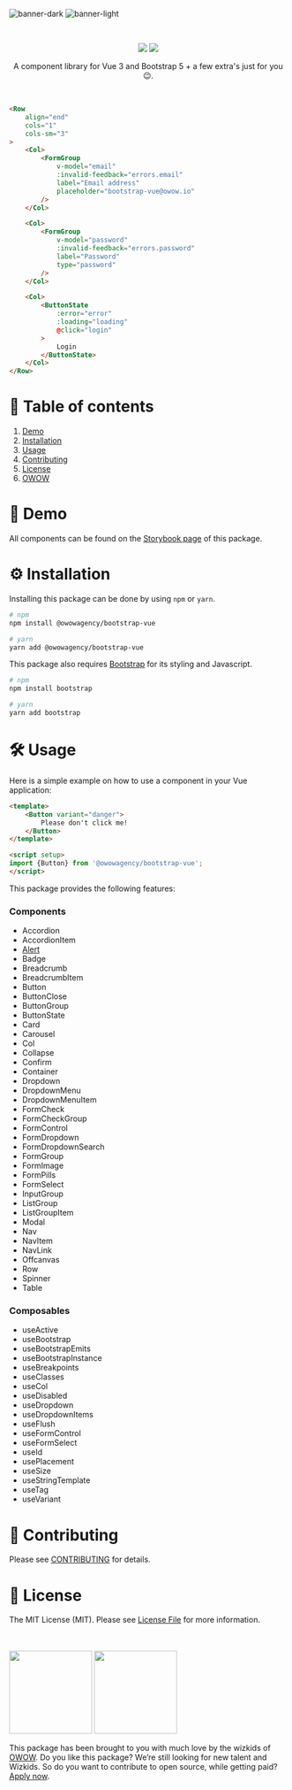![banner-dark](https://user-images.githubusercontent.com/45201651/169008977-bb183203-dc58-44b8-ae79-aa2d2c97a8ce.svg#gh-dark-mode-only)
![banner-light](https://user-images.githubusercontent.com/45201651/169008981-ecd6889a-e444-49a6-8148-62d78ffbb5d4.svg#gh-light-mode-only)

<br>

<p align="center">
    <img src="https://img.shields.io/npm/v/@owowagency/bootstrap-vue">
    <img src="https://github.com/owowagency/bootstrap-vue/actions/workflows/test.yml/badge.svg">
</p>

<p align="center">
    A component library for Vue 3 and Bootstrap 5 + a few extra's just for you 😉.
</p>

<br>

```html
<Row
    align="end"
    cols="1"
    cols-sm="3"
>
    <Col>
        <FormGroup
            v-model="email"
            :invalid-feedback="errors.email"
            label="Email address"
            placeholder="bootstrap-vue@owow.io"
        />
    </Col>

    <Col>
        <FormGroup
            v-model="password"
            :invalid-feedback="errors.password"
            label="Password"
            type="password"
        />
    </Col>

    <Col>
        <ButtonState
            :error="error"
            :loading="loading"
            @click="login"
        >
            Login
        </ButtonState>
    </Col>
</Row>
```

# 📖 Table of contents

1. [Demo](#-demo)
1. [Installation](#%EF%B8%8F-installation)
1. [Usage](#-usage)
1. [Contributing](#-contributing)
1. [License](#-license)
1. [OWOW](#owow)

# 🚀 Demo

All components can be found on the [Storybook page](https://owowagency.github.io/bootstrap-vue) of this package.

# ⚙️ Installation

Installing this package can be done by using `npm` or `yarn`.

```bash
# npm
npm install @owowagency/bootstrap-vue

# yarn
yarn add @owowagency/bootstrap-vue
```

This package also requires [Bootstrap](https://getbootstrap.com/docs/5.2/getting-started/download/#package-managers) for its styling and Javascript.

```bash
# npm
npm install bootstrap

# yarn
yarn add bootstrap
```

# 🛠 Usage

Here is a simple example on how to use a component in your Vue application:

```html
<template>
    <Button variant="danger">
        Please don't click me!
    </Button>
</template>

<script setup>
import {Button} from '@owowagency/bootstrap-vue';
</script>
```

This package provides the following features:

### Components

- Accordion
- AccordionItem
- [Alert](./src/components/Alert/README.md)
- Badge
- Breadcrumb
- BreadcrumbItem
- Button
- ButtonClose
- ButtonGroup
- ButtonState
- Card
- Carousel
- Col
- Collapse
- Confirm
- Container
- Dropdown
- DropdownMenu
- DropdownMenuItem
- FormCheck
- FormCheckGroup
- FormControl
- FormDropdown
- FormDropdownSearch
- FormGroup
- FormImage
- FormPills
- FormSelect
- InputGroup
- ListGroup
- ListGroupItem
- Modal
- Nav
- NavItem
- NavLink
- Offcanvas
- Row
- Spinner
- Table

### Composables

- useActive
- useBootstrap
- useBootstrapEmits
- useBootstrapInstance
- useBreakpoints
- useClasses
- useCol
- useDisabled
- useDropdown
- useDropdownItems
- useFlush
- useFormControl
- useFormSelect
- useId
- usePlacement
- useSize
- useStringTemplate
- useTag
- useVariant

# 🫶 Contributing

Please see [CONTRIBUTING](./CONTRIBUTING.md) for details.

# 📜 License

The MIT License (MIT). Please see [License File](./LICENSE) for more information.

<br>
<br>

<img id="owow" src="https://user-images.githubusercontent.com/45201651/176249441-e83226be-7281-4ddb-ad4a-9100f8862d4e.svg#gh-light-mode-only" width="150">
<img id="owow" src="https://user-images.githubusercontent.com/45201651/176249444-ceede6f9-3c2e-481d-87c3-3a72ca497e65.svg#gh-dark-mode-only" width="150">

This package has been brought to you with much love by the wizkids of [OWOW](https://owow.io/). Do you like this package? We’re still looking for new talent and Wizkids. So do you want to contribute to open source, while getting paid? [Apply now](https://owow.io/jobs).
